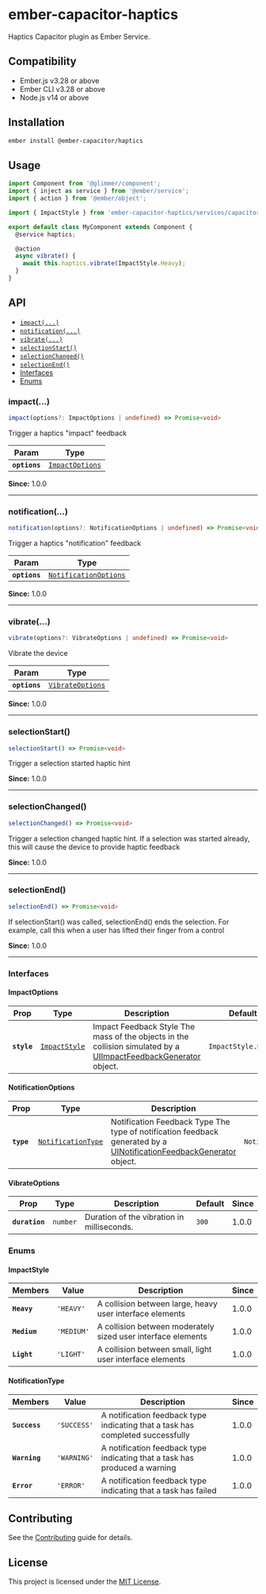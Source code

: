 # ember-capacitor-haptics

Haptics Capacitor plugin as Ember Service.

## Compatibility

* Ember.js v3.28 or above
* Ember CLI v3.28 or above
* Node.js v14 or above

## Installation

```bash
ember install @ember-capacitor/haptics
```

## Usage

```typescript
import Component from '@glimmer/component';
import { inject as service } from '@ember/service';
import { action } from '@ember/object';

import { ImpactStyle } from 'ember-capacitor-haptics/services/capacitor-haptics';

export default class MyComponent extends Component {
  @service haptics;

  @action
  async vibrate() {
    await this.haptics.vibrate(ImpactStyle.Heavy);
  }
}
```

## API

* [`impact(...)`](#impact)
* [`notification(...)`](#notification)
* [`vibrate(...)`](#vibrate)
* [`selectionStart()`](#selectionstart)
* [`selectionChanged()`](#selectionchanged)
* [`selectionEnd()`](#selectionend)
* [Interfaces](#interfaces)
* [Enums](#enums)

### impact(...)

```typescript
impact(options?: ImpactOptions | undefined) => Promise<void>
```

Trigger a haptics "impact" feedback

| Param         | Type                                                    |
| ------------- | ------------------------------------------------------- |
| **`options`** | <code><a href="#impactoptions">ImpactOptions</a></code> |

**Since:** 1.0.0

--------------------

### notification(...)

```typescript
notification(options?: NotificationOptions | undefined) => Promise<void>
```

Trigger a haptics "notification" feedback

| Param         | Type                                                                |
| ------------- | ------------------------------------------------------------------- |
| **`options`** | <code><a href="#notificationoptions">NotificationOptions</a></code> |

**Since:** 1.0.0

--------------------

### vibrate(...)

```typescript
vibrate(options?: VibrateOptions | undefined) => Promise<void>
```

Vibrate the device

| Param         | Type                                                      |
| ------------- | --------------------------------------------------------- |
| **`options`** | <code><a href="#vibrateoptions">VibrateOptions</a></code> |

**Since:** 1.0.0

--------------------

### selectionStart()

```typescript
selectionStart() => Promise<void>
```

Trigger a selection started haptic hint

**Since:** 1.0.0

--------------------

### selectionChanged()

```typescript
selectionChanged() => Promise<void>
```

Trigger a selection changed haptic hint. If a selection was
started already, this will cause the device to provide haptic
feedback

**Since:** 1.0.0

--------------------

### selectionEnd()

```typescript
selectionEnd() => Promise<void>
```

If selectionStart() was called, selectionEnd() ends the selection.
For example, call this when a user has lifted their finger from a control

**Since:** 1.0.0

--------------------

### Interfaces

#### ImpactOptions

| Prop        | Type                                                | Description                                                                                                                                                                              | Default                        | Since |
| ----------- | --------------------------------------------------- | ---------------------------------------------------------------------------------------------------------------------------------------------------------------------------------------- | ------------------------------ | ----- |
| **`style`** | <code><a href="#impactstyle">ImpactStyle</a></code> | Impact Feedback Style The mass of the objects in the collision simulated by a [UIImpactFeedbackGenerator](https://developer.apple.com/documentation/uikit/uiimpactfeedbackstyle) object. | <code>ImpactStyle.Heavy</code> | 1.0.0 |

#### NotificationOptions

| Prop       | Type                                                          | Description                                                                                                                                                                                       | Default                               | Since |
| ---------- | ------------------------------------------------------------- | ------------------------------------------------------------------------------------------------------------------------------------------------------------------------------------------------- | ------------------------------------- | ----- |
| **`type`** | <code><a href="#notificationtype">NotificationType</a></code> | Notification Feedback Type The type of notification feedback generated by a [UINotificationFeedbackGenerator](https://developer.apple.com/documentation/uikit/uinotificationfeedbacktype) object. | <code>NotificationType.SUCCESS</code> | 1.0.0 |

#### VibrateOptions

| Prop           | Type                | Description                                | Default          | Since |
| -------------- | ------------------- | ------------------------------------------ | ---------------- | ----- |
| **`duration`** | <code>number</code> | Duration of the vibration in milliseconds. | <code>300</code> | 1.0.0 |

### Enums

#### ImpactStyle

| Members      | Value                 | Description                                                  | Since |
| ------------ | --------------------- | ------------------------------------------------------------ | ----- |
| **`Heavy`**  | <code>'HEAVY'</code>  | A collision between large, heavy user interface elements     | 1.0.0 |
| **`Medium`** | <code>'MEDIUM'</code> | A collision between moderately sized user interface elements | 1.0.0 |
| **`Light`**  | <code>'LIGHT'</code>  | A collision between small, light user interface elements     | 1.0.0 |

#### NotificationType

| Members       | Value                  | Description                                                                    | Since |
| ------------- | ---------------------- | ------------------------------------------------------------------------------ | ----- |
| **`Success`** | <code>'SUCCESS'</code> | A notification feedback type indicating that a task has completed successfully | 1.0.0 |
| **`Warning`** | <code>'WARNING'</code> | A notification feedback type indicating that a task has produced a warning     | 1.0.0 |
| **`Error`**   | <code>'ERROR'</code>   | A notification feedback type indicating that a task has failed                 | 1.0.0 |

## Contributing

See the [Contributing](CONTRIBUTING.md) guide for details.

## License

This project is licensed under the [MIT License](LICENSE.md).
